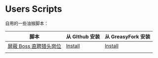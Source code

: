 # Users Scripts

自用的一些油猴脚本：

| 脚本                                | 从 GIthub 安装           | 从 GreasyFork 安装       |
| ----------------------------------- | ------------------------ | ------------------------ |
| [屏蔽 Boss 直聘猎头岗位][bh-github] | [Install][bh-github-raw] | [Install][bh-greasyfork] |
|                                     |                          |                          |

[bh-github]: https://github.com/tjx666/user-scripts/blob/main/block-hunter.user.js
[bh-github-raw]: https://raw.githubusercontent.com/tjx666/user-scripts/main/block-hunter.user.js
[bh-greasyfork]: https://greasyfork.org/zh-CN/scripts/489695-%E5%B1%8F%E8%94%BD-boss-%E7%9B%B4%E8%81%98%E7%8C%8E%E5%A4%B4%E5%B2%97%E4%BD%8D
